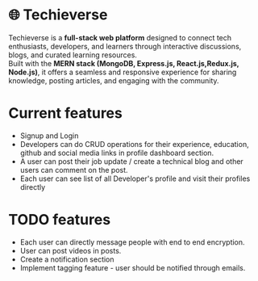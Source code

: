 # 🌐 Techieverse

Techieverse is a **full-stack web platform** designed to connect tech enthusiasts, developers, and learners through interactive discussions, blogs, and curated learning resources.  
Built with the **MERN stack (MongoDB, Express.js, React.js,Redux.js, Node.js)**, it offers a seamless and responsive experience for sharing knowledge, posting articles, and engaging with the community.

# Current features
- Signup and Login 
- Developers can do CRUD operations for their experience, education, github and social media links in profile dashboard section.
- A user can post their job update / create a technical blog and other users can comment on the post.
- Each user can see list of all Developer's profile and visit their profiles directly

# TODO features
- Each user can directly message people with end to end encryption.
- User can post videos in posts.
- Create a notification section
- Implement tagging feature - user should be notified through emails.

